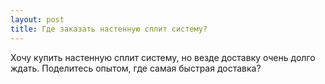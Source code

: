 ```yaml
---
layout: post 
title: Где заказать настенную сплит систему? 
--- 
```

Хочу купить настенную сплит систему, но везде доставку очень долго ждать. Поделитесь опытом, где самая быстрая доставка?